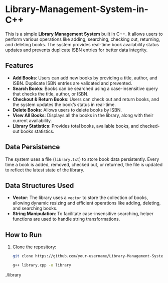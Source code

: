 # Library-Management-System-in-C++

This is a simple **Library Management System** built in C++. It allows users to perform various operations like adding, searching, checking out, returning, and deleting books. The system provides real-time book availability status updates and prevents duplicate ISBN entries for better data integrity.

## Features

- **Add Books**: Users can add new books by providing a title, author, and ISBN. Duplicate ISBN entries are validated and prevented.
- **Search Books**: Books can be searched using a case-insensitive query that checks the title, author, or ISBN.
- **Checkout & Return Books**: Users can check out and return books, and the system updates the book’s status in real-time.
- **Delete Books**: Allows users to delete books by ISBN.
- **View All Books**: Displays all the books in the library, along with their current availability.
- **Library Statistics**: Provides total books, available books, and checked-out books statistics.

## Data Persistence

The system uses a file (`library.txt`) to store book data persistently. Every time a book is added, removed, checked out, or returned, the file is updated to reflect the latest state of the library.

## Data Structures Used

- **Vector**: The library uses a `vector` to store the collection of books, allowing dynamic resizing and efficient operations like adding, deleting, and searching books.
- **String Manipulation**: To facilitate case-insensitive searching, helper functions are used to handle string transformations.

## How to Run

1. Clone the repository:
   ```bash
   git clone https://github.com/your-username/Library-Management-System.git

   g++ library.cpp -o library
./library

